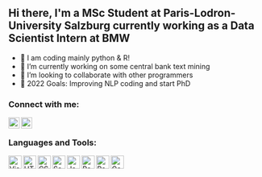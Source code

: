 ## Hi there, I'm a MSc Student at Paris-Lodron-University Salzburg currently working as a Data Scientist Intern at BMW

- 🔭 I am coding mainly python & R!
- 🌱 I’m currently working on some central bank text mining   
- 👯 I’m looking to collaborate with other programmers 
- 🥅 2022 Goals: Improving NLP coding and start PhD

### Connect with me:

[<img align="left" alt="codeSTACKr.com" width="22px" src="https://cdn.jsdelivr.net/npm/simple-icons@3.13.0/icons/xing.svg" />][xing]
[<img align="left" alt="codeSTACKr | LinkedIn" width="22px" src="https://cdn.jsdelivr.net/npm/simple-icons@v3/icons/linkedin.svg" />][linkedin]

<br />

### Languages and Tools:

<img align="left" alt="Visual Studio Code" width="26px" src="https://upload.wikimedia.org/wikipedia/commons/c/c3/Python-logo-notext.svg" />
<img align="left" alt="HTML5" width="26px" src="https://upload.wikimedia.org/wikipedia/commons/archive/1/1b/20150904192833%21R_logo.svg" />
<img align="left" alt="CSS3" width="26px" src="https://upload.wikimedia.org/wikipedia/de/8/8c/Microsoft_SQL_Server_Logo.svg" />
<img align="left" alt="Sass" width="26px" src="https://upload.wikimedia.org/wikipedia/commons/9/92/LaTeX_logo.svg" />
<img align="left" alt="JavaScript" width="26px" src="https://upload.wikimedia.org/wikipedia/commons/4/48/Markdown-mark.svg" />
<img align="left" alt="React" width="26px" src="https://upload.wikimedia.org/wikipedia/commons/c/c9/Power_bi_logo_black.svg" />
<img align="left" alt="React" width="26px" src="https://seekvectorlogo.com/wp-content/uploads/2018/11/alteryx-vector-logo.png" />
<img align="left" alt="Gatsby" width="26px" src="https://upload.wikimedia.org/wikipedia/commons/3/34/Microsoft_Office_Excel_%282019%E2%80%93present%29.svg" />


</details>

[xing]: https://www.xing.com/profile/Bernd_Prostmaier/cv
[linkedin]: https://www.linkedin.com/in/bernd-prostmaier-518208172/

